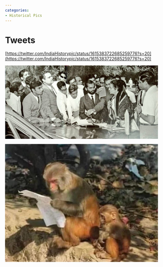 ```yaml
---
categories:
- Historical Pics
---
```

# Tweets

[https://twitter.com/IndiaHistorypic/status/1615383722685259776?s=20](https://twitter.com/IndiaHistorypic/status/1615383722685259776?s=20)  

  

![](../files/af389e54-01ef-4b76-aefa-d9c4a12ea3cd.png)  

  

![](../files/8fe1b21d-333f-43f1-b70b-f70f859e48f0.png)